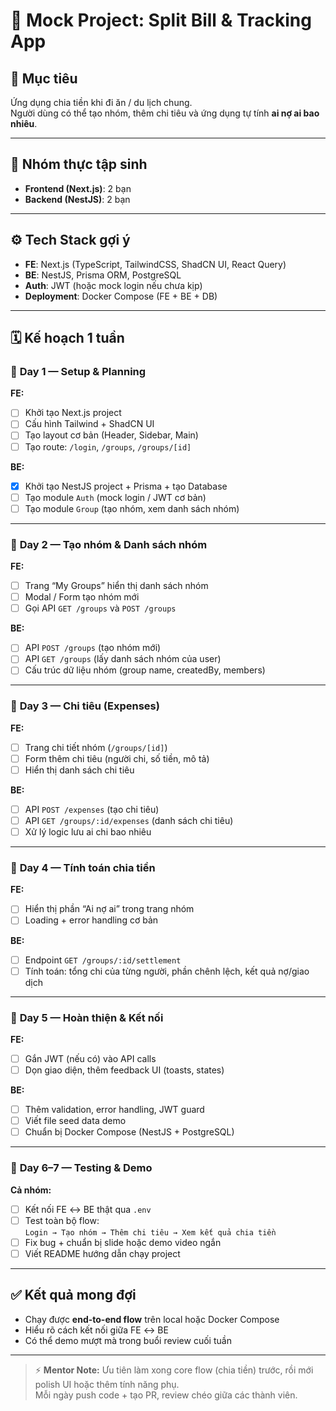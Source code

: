# 🎯 Mock Project: Split Bill & Tracking App

## 🧩 Mục tiêu

Ứng dụng chia tiền khi đi ăn / du lịch chung.  
Người dùng có thể tạo nhóm, thêm chi tiêu và ứng dụng tự tính **ai nợ ai bao nhiêu**.

---

## 👥 Nhóm thực tập sinh

-   **Frontend (Next.js)**: 2 bạn
-   **Backend (NestJS)**: 2 bạn

---

## ⚙️ Tech Stack gợi ý

-   **FE**: Next.js (TypeScript, TailwindCSS, ShadCN UI, React Query)
-   **BE**: NestJS, Prisma ORM, PostgreSQL
-   **Auth**: JWT (hoặc mock login nếu chưa kịp)
-   **Deployment**: Docker Compose (FE + BE + DB)

---

## 🗓️ Kế hoạch 1 tuần

### 🔹 **Day 1 — Setup & Planning**

**FE:**

-   [ ] Khởi tạo Next.js project
-   [ ] Cấu hình Tailwind + ShadCN UI
-   [ ] Tạo layout cơ bản (Header, Sidebar, Main)
-   [ ] Tạo route: `/login`, `/groups`, `/groups/[id]`

**BE:**

-   [x] Khởi tạo NestJS project + Prisma + tạo Database
-   [ ] Tạo module `Auth` (mock login / JWT cơ bản)
-   [ ] Tạo module `Group` (tạo nhóm, xem danh sách nhóm)

---

### 🔹 **Day 2 — Tạo nhóm & Danh sách nhóm**

**FE:**

-   [ ] Trang “My Groups” hiển thị danh sách nhóm
-   [ ] Modal / Form tạo nhóm mới
-   [ ] Gọi API `GET /groups` và `POST /groups`

**BE:**

-   [ ] API `POST /groups` (tạo nhóm mới)
-   [ ] API `GET /groups` (lấy danh sách nhóm của user)
-   [ ] Cấu trúc dữ liệu nhóm (group name, createdBy, members)

---

### 🔹 **Day 3 — Chi tiêu (Expenses)**

**FE:**

-   [ ] Trang chi tiết nhóm (`/groups/[id]`)
-   [ ] Form thêm chi tiêu (người chi, số tiền, mô tả)
-   [ ] Hiển thị danh sách chi tiêu

**BE:**

-   [ ] API `POST /expenses` (tạo chi tiêu)
-   [ ] API `GET /groups/:id/expenses` (danh sách chi tiêu)
-   [ ] Xử lý logic lưu ai chi bao nhiêu

---

### 🔹 **Day 4 — Tính toán chia tiền**

**FE:**

-   [ ] Hiển thị phần “Ai nợ ai” trong trang nhóm
-   [ ] Loading + error handling cơ bản

**BE:**

-   [ ] Endpoint `GET /groups/:id/settlement`
-   [ ] Tính toán: tổng chi của từng người, phần chênh lệch, kết quả nợ/giao dịch

---

### 🔹 **Day 5 — Hoàn thiện & Kết nối**

**FE:**

-   [ ] Gắn JWT (nếu có) vào API calls
-   [ ] Dọn giao diện, thêm feedback UI (toasts, states)

**BE:**

-   [ ] Thêm validation, error handling, JWT guard
-   [ ] Viết file seed data demo
-   [ ] Chuẩn bị Docker Compose (NestJS + PostgreSQL)

---

### 🔹 **Day 6–7 — Testing & Demo**

**Cả nhóm:**

-   [ ] Kết nối FE ↔ BE thật qua `.env`
-   [ ] Test toàn bộ flow:  
        `Login → Tạo nhóm → Thêm chi tiêu → Xem kết quả chia tiền`
-   [ ] Fix bug + chuẩn bị slide hoặc demo video ngắn
-   [ ] Viết README hướng dẫn chạy project

---

## ✅ Kết quả mong đợi

-   Chạy được **end-to-end flow** trên local hoặc Docker Compose
-   Hiểu rõ cách kết nối giữa FE ↔ BE
-   Có thể demo mượt mà trong buổi review cuối tuần

---

> ⚡ **Mentor Note:** Ưu tiên làm xong core flow (chia tiền) trước, rồi mới polish UI hoặc thêm tính năng phụ.  
> Mỗi ngày push code + tạo PR, review chéo giữa các thành viên.
